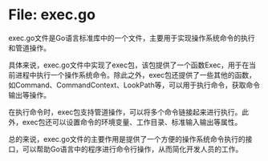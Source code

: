 # File: exec.go

exec.go文件是Go语言标准库中的一个文件，主要用于实现操作系统命令的执行和管道操作。

具体来说，exec.go文件中实现了exec包，该包提供了一个函数Exec，用于在当前进程中执行一个操作系统命令。除此之外，exec包还提供了一些其他的函数，如Command、CommandContext、LookPath等，可以用于执行命令，获取命令输出等操作。

在执行命令时，exec包支持管道操作，可以将多个命令链接起来进行执行。此外，exec包还可以设置命令的环境变量、工作目录、标准输入输出等属性。

总的来说，exec.go文件的主要作用是提供了一个方便的操作系统命令执行的接口，可以帮助Go语言中的程序进行命令行操作，从而简化开发人员的工作。

